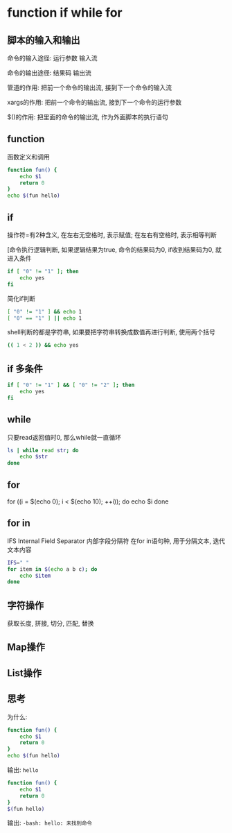 # function if while for

## 脚本的输入和输出

命令的输入途径: 运行参数 输入流

命令的输出途径: 结果码 输出流

管道的作用: 把前一个命令的输出流, 接到下一个命令的输入流

xargs的作用: 把前一个命令的输出流, 接到下一个命令的运行参数

$()的作用: 把里面的命令的输出流, 作为外面脚本的执行语句

## function

函数定义和调用

```sh
function fun() {
    echo $1
    return 0
}
echo $(fun hello)
```

## if

操作符=有2种含义, 在左右无空格时, 表示赋值; 在左右有空格时, 表示相等判断

[命令执行逻辑判断, 如果逻辑结果为true, 命令的结果码为0, if收到结果码为0, 就进入条件

```sh
if [ "0" != "1" ]; then
    echo yes
fi
```

简化if判断

```sh
[ "0" != "1" ] && echo 1
[ "0" == "1" ] || echo 1
```

shell判断的都是字符串, 如果要把字符串转换成数值再进行判断, 使用两个括号

```sh
(( 1 < 2 )) && echo yes
```

## if 多条件

```sh
if [ "0" != "1" ] && [ "0" != "2" ]; then
    echo yes
fi
```

## while

只要read返回值时0, 那么while就一直循环

```sh
ls | while read str; do
    echo $str
done
```

## for

for ((i = $(echo 0); i < $(echo 10); ++i)); do
    echo $i
done

## for in

IFS Internal Field Separator 内部字段分隔符 在for in语句种, 用于分隔文本, 迭代文本内容

```sh
IFS=" "
for item in $(echo a b c); do
    echo $item
done
```

## 字符操作

获取长度, 拼接, 切分, 匹配, 替换

## Map操作

## List操作






## 思考

为什么:

```bash
function fun() {
    echo $1
    return 0
}
echo $(fun hello)
```

输出: ```hello```



```bash
function fun() {
    echo $1
    return 0
}
$(fun hello)
```

输出: ```-bash: hello: 未找到命令```



